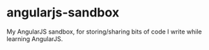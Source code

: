angularjs-sandbox
=================

My AngularJS sandbox, for storing/sharing bits of code I write while learning AngularJS.

